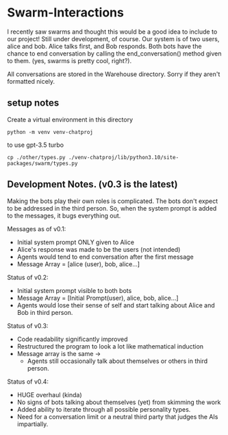 # Swarm-Interactions

I recently saw swarms and thought this would be a good idea to include to our project! Still under development, of course. Our system is of two users, alice and bob. Alice talks first, and Bob responds. 
Both bots have the chance to end conversation by calling the end_conversation() method given to them. (yes, swarms is pretty cool, right?). 

All conversations are stored in the Warehouse directory. Sorry if they aren't formatted nicely. 

## setup notes

Create a virtual environment in this directory
```
python -m venv venv-chatproj
```
to use gpt-3.5 turbo

```
cp ./other/types.py ./venv-chatproj/lib/python3.10/site-packages/swarm/types.py
```

## Development Notes. (v0.3 is the latest)
Making the bots play their own roles is complicated. The bots don't expect to be addressed in the third person. So, when the system prompt is added to the messages, it bugs everything out.

Messages as of v0.1:
  - Initial system prompt ONLY given to Alice
  - Alice's response was made to be the users (not intended)
  - Agents would tend to end conversation after the first message
  - Message Array = [alice (user), bob, alice...]

Status of v0.2:
- Initial system prompt visible to both bots
- Message Array = [Initial Prompt(user), alice, bob, alice...]
- Agents would lose their sense of self and start talking about Alice and Bob in third person. 

Status of v0.3:
- Code readability significantly improved
- Restructured the program to look a lot like mathematical induction
- Message array is the same -> 
  - Agents still occasionally talk about themselves or others in third person. 

Status of v0.4:
- HUGE overhaul (kinda)
- No signs of bots talking about themselves (yet) from skimming the work
- Added ability to iterate through all possible personality types. 
- Need for a conversation limit or a neutral third party that judges the AIs impartially. 